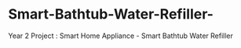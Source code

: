 # Smart-Bathtub-Water-Refiller-
Year 2 Project : Smart Home Appliance - Smart Bathtub Water Refiller

